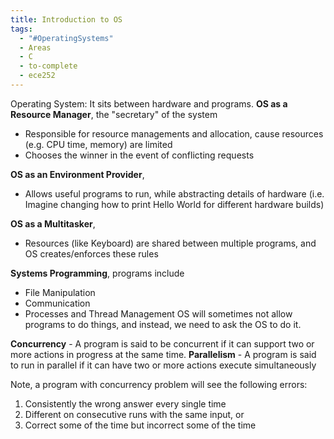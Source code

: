 ```yaml
---
title: Introduction to OS
tags:
  - "#OperatingSystems"
  - Areas
  - C
  - to-complete
  - ece252
---
```

Operating System: It sits between hardware and programs. 
**OS as a Resource Manager**, the "secretary" of the system
- Responsible for resource managements and allocation, cause resources (e.g. CPU time, memory) are limited
- Chooses the winner in the event of conflicting requests

**OS as an Environment Provider**, 
- Allows useful programs to run, while abstracting details of hardware (i.e. Imagine changing how to print Hello World for different hardware builds)

**OS as a Multitasker**,
- Resources (like Keyboard) are shared between multiple programs, and OS creates/enforces these rules

**Systems Programming**, programs include
- File Manipulation
- Communication
- Processes and Thread Management
OS will sometimes not allow programs to do things, and instead, we need to ask the OS to do it.

**Concurrency** - A program is said to be concurrent if it can support two or more actions in progress at the same time.
**Parallelism** - A program is said to run in parallel if it can have two or more actions execute simultaneously

Note, a program with concurrency problem will see the following errors:
1. Consistently the wrong answer every single time  
2. Different on consecutive runs with the same input, or  
3. Correct some of the time but incorrect some of the time
